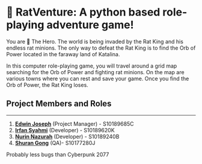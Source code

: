 # 🐀 RatVenture: A python based role-playing adventure game!

You are 👑 The Hero. The world is being invaded by the Rat King and his endless rat minions. The only way to defeat the Rat King is to find the Orb of Power located in the faraway land of Katalina.

In this computer role-playing game, you will travel around a grid map searching for the Orb of Power and fighting rat minions. On the map are various towns where you can rest and save your game. Once you find the Orb of Power, the Rat King loses.

## Project Members and Roles
<hr>

1. [**Edwin Joseph**](https://github.com/cheatcode131080) (Project Manager) - S10189685C
2. [**Irfan Syahmi**](https://github.com/irfan-np) (Developer) - S10189620K
3. [**Nurin Nazurah**](https://github.com/nurinnazurah)  (Developer) - S10189240B
4. [**Shuran Gong**](https://github.com/shur4n) (QA)- S10177280J

Probably less bugs than Cyberpunk 2077
